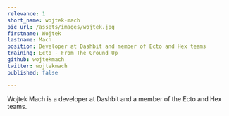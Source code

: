 ```yaml
---
relevance: 1
short_name: wojtek-mach
pic_url: /assets/images/wojtek.jpg
firstname: Wojtek
lastname: Mach
position: Developer at Dashbit and member of Ecto and Hex teams
training: Ecto - From The Ground Up
github: wojtekmach
twitter: wojtekmach
published: false

---
```

<p>Wojtek Mach is a developer at Dashbit and a member of the Ecto and Hex teams.</p>

